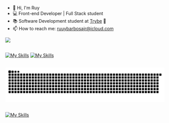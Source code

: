 - :wave: Hi, I'm Ruy
- 💻 Front-end Developer | Full Stack student
- :books: Software Development student at <a href="https://www.betrybe.com/">Trybe</a> :rocket: <br>
- 📫 How to reach me: ruuybarbosajr@icloud.com

<div>
  <a href="https://github.com/Ruuybarbosajr">
  <img height="180em" src="https://github-readme-stats.vercel.app/api?username=Ruuybarbosajr&show_icons=true&theme=merko&include_all_commits=true&count_private=true"/>
</div>

##
  
  [![My Skills](https://skills.thijs.gg/icons?i=instagram&theme=dark)](https://www.instagram.com/ruuybarbosajr/)    [![My Skills](https://skills.thijs.gg/icons?i=linkedin&theme=dark)](https://www.linkedin.com/in/ruybarbosajr/)
 
##

![Snake animation](https://github.com/Ruuybarbosajr/Ruuybarbosajr/blob/output/github-contribution-grid-snake.svg)
##
  
  [![My Skills](https://skills.thijs.gg/icons?i=js,html,css,nodejs,bootstrap,express,prisma,mysql,ts,docker,git,react,redux,jest&theme=dark)](#)
  
